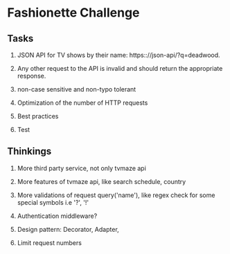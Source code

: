 # Fashionette Challenge

## Tasks

1. JSON API for TV shows by their name: https:://json-api/?q=deadwood.

2. Any other request to the API is invalid and should return the appropriate response.

3. non-case sensitive and non-typo tolerant

4. Optimization of the number of HTTP requests

5. Best practices

6. Test

## Thinkings

1. More third party service, not only tvmaze api

2. More features of tvmaze api, like search schedule, country

3. More validations of request query('name'), like regex check for some special symbols i.e '?', '!'

4. Authentication middleware?

5. Design pattern: Decorator, Adapter,

6. Limit request numbers
